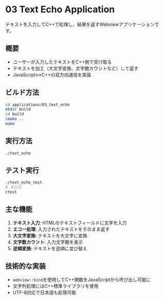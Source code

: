 # 03 Text Echo Application

テキストを入力してC++で処理し、結果を返すWebviewアプリケーションです。

## 概要
- ユーザーが入力したテキストをC++側で受け取る
- テキストを加工（大文字変換、文字数カウントなど）して返す
- JavaScript↔C++の双方向通信を実装

## ビルド方法
```bash
cd applications/03_text_echo
mkdir build
cd build
cmake ..
make
```

## 実行方法
```bash
./text_echo
```

## テスト実行
```bash
./text_echo_test
# または
ctest
```

## 主な機能
1. **テキスト入力**: HTMLのテキストフィールドに文字を入力
2. **エコー処理**: 入力されたテキストをそのまま返す
3. **大文字変換**: テキストを大文字に変換
4. **文字数カウント**: 入力文字数を表示
5. **逆順変換**: テキストを逆順に並び替え

## 技術的な実装
- `webview::bind`を使用してC++関数をJavaScriptから呼び出し可能に
- 文字列処理にはC++標準ライブラリを使用
- UTF-8対応で日本語も処理可能